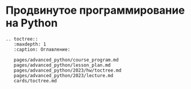 # Продвинутое программирование на Python

```{eval-rst}
.. toctree::
   :maxdepth: 1
   :caption: Оглавление:

   pages/advanced_python/course_program.md
   pages/advanced_python/lesson_plan.md
   pages/advanced_python/2023/hw/toctree.md
   pages/advanced_python/2023/lecture.md
   cards/toctree.md
```